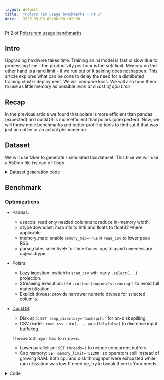 ```yaml
---
layout: default
title:  "Polars ram usage benchmarks - Pt 2"
date:   2025-09-08 09:00:00 +02:00
---
```



Pt 2 of [Polars ram usage benchmarks](https://habrzyk-pawel.github.io/2025/09/04/Polars-ram-usage-benchmarks.html)

## Intro
Upgrading hardware takes time. Training an ml model is fast or slow due to processing time - the productivity per hour is the *soft limit*. Memory on the other hand is a hard limit - if we run out of it training does not happen. This article explores what can be done to delay the need for a distributed training cluster deployment. We will compare tools. We will also tune them to use as little memory as possible *even at a cost of cpu time* 


## Recap
In the previous article we found that polars is more efficient than pandas (expected) and duckDB is more efficient than polars (unexpected). Now, we will throw more benchmarks and better profiling tools to find out if that was just an outlier or an actual phenomenon.



## Dataset

We will use faker to generate a simulated taxi dataset. This time we will use a 550mb file instead of 7.5gb

<details>
    <summary>Dataset generation code</summary>

{% highlight python %}
from faker import Faker
import random
import datetime

fake = Faker()

def generate_taxi_csv_row():
    pickup = fake.date_time_between(start_date="-30d", end_date="now")
    dropoff = pickup + datetime.timedelta(minutes=random.randint(5, 60))

    passenger_count = random.randint(1, 4)
    trip_distance = round(random.uniform(0.5, 15.0), 2)

    fare = round(trip_distance * random.uniform(2.0, 4.0), 2)
    extra = round(random.uniform(0, 5), 2)
    mta_tax = 0.5
    tip = round(fare * random.uniform(0.1, 0.3), 2)
    tolls = round(random.uniform(0, 10), 2)
    total = round(fare + extra + mta_tax + tip + tolls, 2)

    fields = [
        random.choice([1, 2]),  # vendor_id
        pickup.isoformat(sep=" "),
        dropoff.isoformat(sep=" "),
        passenger_count,
        trip_distance,
        round(random.uniform(-74.05, -73.75), 6),  # pickup_longitude
        round(random.uniform(40.63, 40.85), 6),   # pickup_latitude
        round(random.uniform(-74.05, -73.75), 6), # dropoff_longitude
        round(random.uniform(40.63, 40.85), 6),   # dropoff_latitude
        random.randint(1, 6),                     # rate_code_id
        random.choice(["Cash", "Credit", "No Charge", "Dispute"]),
        fare,
        extra,
        mta_tax,
        tip,
        tolls,
        total,
    ]

    return ",".join(map(str, fields))


def write_csv_approx_Ngb(path, target_gb=10, batch_size=100000):
    target_bytes = int(target_gb * (1024**3))
    written = 0
    with open(path, "w", buffering=1024*1024) as f:
        while written < target_bytes:
            rows = [generate_taxi_csv_row() for _ in range(batch_size)]
            block = "\n".join(rows) + "\n"
            f.write(block)
            written += len(block)
            if written // (100 * 1024 * 1024) != (written - len(block)) // (100 * 1024 * 1024):
                print(f"{written / (1024**3):.2f} GB written...")
    print(f"Done. Wrote ~{written / (1024**3):.2f} GB to {path}")

  
write_csv_approx_Ngb("taxi_550mb.csv", target_gb=0.55, batch_size=20000)
{% endhighlight %}
</details>

## Benchmark
### Optimizations
- Pandas:
  - usecols: read only needed columns to reduce in-memory width.
  - dtype downcast: map ints to Int8 and floats to float32 where applicable.
  - memory_map: enable `memory_map=True` in `read_csv` to lower peak RSS.
  - parse_dates selectively for time-based ops to avoid unnecessary object dtype.

- Polars:
  - Lazy ingestion: switch to `scan_csv` with early `.select(...)` projection.
  - Streaming execution: use `.collect(engine="streaming")` to avoid full materialization.
  - Explicit dtypes: provide narrower numeric dtypes for selected columns.

- [DuckDB](https://duckdb.org/docs/stable/configuration/overview.html):
  - Disk spill: `SET temp_directory='duckspill'` for on-disk spilling.
  - CSV reader: `read_csv_auto(..., parallel=false)` to decrease input buffering.
  
  Theese 2 things I had to remove:
  - Lower parallelism: `SET threads=1` to reduce concurrent buffers.
  - Cap memory: `SET memory_limit='512MB'` so operators spill instead of growing RAM.
  Both cpu and disk throughput were exhausted while ram utilization was low. If need be, try to tweak them to Your needs.

<details>
<summary>Code</summary>
{% highlight python %}
# --- Pandas ---
FILE = "taxi_550mb.csv"
COLUMNS = [
    "vendor_id",
    "pickup_datetime",
    "dropoff_datetime",
    "passenger_count",
    "trip_distance",
    "pickup_longitude",
    "dropoff_longitude",
    "rate_code_id",
    "payment_type",
    "extra",
    "mta_tax",
    "tip_amount",
]
 # Downcast numeric dtypes to reduce memory in pandas
PANDAS_DTYPE_MAP = {
    "vendor_id": "Int8",
    "passenger_count": "Int8",
    "rate_code_id": "Int8",
    "trip_distance": "float32",
    "pickup_longitude": "float32",
    "dropoff_longitude": "float32",
    "extra": "float32",
    "mta_tax": "float32",
    "tip_amount": "float32",
}

# Matching dtypes for Polars to avoid wide defaults
try:
    import polars as _pl
    POLARS_DTYPES = {
        "vendor_id": _pl.Int8,
        "passenger_count": _pl.Int8,
        "rate_code_id": _pl.Int8,
        "trip_distance": _pl.Float32,
        "pickup_longitude": _pl.Float32,
        "dropoff_longitude": _pl.Float32,
        "extra": _pl.Float32,
        "mta_tax": _pl.Float32,
        "tip_amount": _pl.Float32,
    }
except Exception:
    POLARS_DTYPES = None
def panda():
    import pandas as pd
    pd.read_csv(FILE, usecols=COLUMNS, dtype=PANDAS_DTYPE_MAP, memory_map=True)

def polar():
    import polars as pl
    (
        pl.scan_csv(FILE, schema_overrides=POLARS_DTYPES)
        .select(COLUMNS)
        .collect(engine="streaming")
    )

def duck():
    import duckdb
    duckdb.sql("SELECT * FROM read_csv_auto(?)", params=[FILE]).limit(1).df()

panda()
polar()
duck()

def panda():
    import pandas as pd
    # usecols streams only these columns from disk (memory-friendly)
    return pd.read_csv(FILE, usecols=COLUMNS, dtype=PANDAS_DTYPE_MAP, memory_map=True)

def polar():
    import polars as pl
    # Read just these columns; for even larger files, consider pl.scan_csv(...).select(...).collect()
    return (
        pl.scan_csv(FILE, schema_overrides=POLARS_DTYPES)
        .select(COLUMNS)
        .collect(engine="streaming")
    )

def duck():
    import duckdb
    # Read & project only needed columns via SQL; convert to pandas DF (or drop .df() to keep a DuckDB Relation)
    select_list = ", ".join(COLUMNS)
    # Pass file path as a parameter using the supported keyword arg
    return duckdb.sql(f"SELECT {select_list} FROM read_csv_auto(?)", params=[FILE]).limit(1).df()

panda()
polar()
duck()

def panda():
    import pandas as pd
    # usecols streams only these columns from disk (memory-friendly)
    return pd.read_csv(FILE, usecols=COLUMNS, dtype=PANDAS_DTYPE_MAP, memory_map=True)

def polar():
    import polars as pl
    # Read just these columns; for even larger files, consider pl.scan_csv(...).select(...).collect()
    return (
        pl.scan_csv(FILE, dtypes=POLARS_DTYPES)
        .select(COLUMNS)
        .collect(engine="streaming")
    )

def duck():
    import duckdb
    # Read & project only needed columns via SQL; convert to pandas DF (or drop .df() to keep a DuckDB Relation)
    select_list = ", ".join(COLUMNS)
    # Pass file path as a parameter using the supported keyword arg
    return duckdb.sql(f"SELECT {select_list} FROM read_csv_auto(?)", params=[FILE]).limit(1).df()

def panda():
    import pandas as pd
    df = pd.read_csv(
        FILE,
        usecols=["pickup_datetime", "trip_distance"],
        dtype={"trip_distance": "float32"},
        memory_map=True,
        parse_dates=["pickup_datetime"],
    )
    df = df.sort_values("pickup_datetime")
    df["trip_distance_change"] = df["trip_distance"].diff()
    change_counts = (
        df.groupby("trip_distance_change", dropna=False).size()
        .sort_values(ascending=False)
        .to_frame("count")
        .reset_index()
    )

def polar():
    import polars as pl
    pl.scan_csv(FILE, schema_overrides=POLARS_DTYPES).select(["pickup_datetime", "trip_distance"]).sort("pickup_datetime").with_columns(pl.col("trip_distance").diff().alias("trip_distance_change")).group_by("trip_distance_change").agg(pl.len().alias("count")).sort("count", descending=True).collect(engine="streaming")

def duck():
    import duckdb
    con = duckdb.connect()
    # Reduce memory usage: limit threads, cap memory, and enable disk spill directory
    con.execute("SET threads=1")
    con.execute("SET memory_limit='512MB'")
    con.execute("SET temp_directory='duckspill'")
    change_counts = con.sql(f"""
    WITH changes AS (
    SELECT
        trip_distance,
        trip_distance - LAG(trip_distance) OVER (ORDER BY pickup_datetime) AS trip_distance_change
    FROM read_csv_auto({FILE!r}, header=True, parallel=false)
    )
    SELECT trip_distance_change, COUNT(*) AS count
    FROM changes
    GROUP BY trip_distance_change
    ORDER BY count DESC
    """)

panda()
polar()
duck()

def panda():
    import pandas as pd
    s = (
        pd.read_csv(
            FILE,
            usecols=["pickup_datetime", "trip_distance"],
            dtype={"trip_distance": "float32"},
            memory_map=True,
            parse_dates=["pickup_datetime"],
        )
          .sort_values("pickup_datetime")["trip_distance"]
          .diff()
    )
    return s.min()  # skips NaN by default

def polar():
    import polars as pl
    res = (
        pl.scan_csv(FILE, schema_overrides=POLARS_DTYPES)
          .sort("pickup_datetime")
          .with_columns(pl.col("trip_distance").diff().alias("trip_distance_change"))
        .select(pl.col("trip_distance_change").min().alias("min_value"))
          .collect(engine="streaming")
    )
    return res["min_value"][0]

def duck():
    import duckdb
    con = duckdb.connect()
    # Reduce memory usage
    con.execute("SET threads=1")
    con.execute("SET memory_limit='512MB'")
    con.execute("SET temp_directory='duckspill'")
    min_val = con.sql(f"""
        WITH changes AS (
          SELECT
            trip_distance - LAG(trip_distance) OVER (ORDER BY pickup_datetime) AS trip_distance_change
          FROM read_csv_auto({FILE!r}, header=True, parallel=false)
        )
        SELECT MIN(trip_distance_change) AS min_value
        FROM changes
    """).df().iloc[0, 0]
    con.close()
    return min_val

panda()
polar()
duck()

def panda():
    import pandas as pd
    group_cols = ["vendor_id", "passenger_count", "payment_type"]

    df = pd.read_csv(
        FILE,
        usecols=group_cols + ["pickup_datetime", "trip_distance"],
        dtype=PANDAS_DTYPE_MAP,
        parse_dates=["pickup_datetime"],
        memory_map=True,
    )
    df = df.sort_values(group_cols + ["pickup_datetime"])

    def add_roll(g: pd.DataFrame) -> pd.DataFrame:
        s = g.set_index("pickup_datetime")["trip_distance"]
        # Ensure a proper DatetimeIndex for time-based rolling
        s.index = pd.DatetimeIndex(s.index)
        # Ensure monotonic index for time-based rolling
        s = s.sort_index()
        win = s.rolling("3D", min_periods=1)  # time-based, per group
        return g.assign(
            roll_sum_3d=win.sum().to_numpy(),
            roll_mean_3d=win.mean().to_numpy(),
            roll_count_3d=win.count().to_numpy(),
        )

    out = df.groupby(group_cols, group_keys=False).apply(add_roll)
    return out

def polar():
    import polars as pl
    group_cols = ["vendor_id", "passenger_count", "payment_type"]

    lf = (
        pl.scan_csv(FILE, dtypes=POLARS_DTYPES)
          .select(group_cols + ["pickup_datetime", "trip_distance"])  # prune early
          .with_columns(pl.col("pickup_datetime").strptime(pl.Datetime, strict=False))
          .sort(group_cols + ["pickup_datetime"])  # ensure sorted within groups
    )

    out = (
        lf.group_by_rolling(index_column="pickup_datetime", period="3d", by=group_cols)
          .agg([
              pl.col("trip_distance").sum().alias("roll_sum_3d"),
              pl.col("trip_distance").mean().alias("roll_mean_3d"),
              pl.len().alias("roll_count_3d"),
          ])
          .collect(engine="streaming")  # <-- use engine=, not streaming=True
    )
    return out

def duck():
    import duckdb
    group_cols = ["vendor_id", "passenger_count", "payment_type"]
    keys = ", ".join(group_cols)

    sql = f"""
    WITH src AS (
      SELECT *,
             CAST(pickup_datetime AS TIMESTAMP) AS ts
      FROM read_csv_auto({FILE!r}, header=True, parallel=false)
    )
    SELECT
      {keys},
      ts AS pickup_datetime,
      SUM(trip_distance) OVER (
        PARTITION BY {keys}
        ORDER BY ts
        RANGE BETWEEN INTERVAL '3' DAY PRECEDING AND CURRENT ROW
      ) AS roll_sum_3d,
      AVG(trip_distance) OVER (
        PARTITION BY {keys}
        ORDER BY ts
        RANGE BETWEEN INTERVAL '3' DAY PRECEDING AND CURRENT ROW
      ) AS roll_mean_3d,
      COUNT(*) OVER (
        PARTITION BY {keys}
        ORDER BY ts
        RANGE BETWEEN INTERVAL '3' DAY PRECEDING AND CURRENT ROW
      ) AS roll_count_3d
    FROM src
    ORDER BY {keys}, ts
    """
    con = duckdb.connect()
    # Reduce memory usage
    con.execute("SET threads=1")
    con.execute("SET memory_limit='512MB'")
    con.execute("SET temp_directory='duckspill'")
    out = con.sql(sql).df()
    con.close()
    return out

panda()
polar()
duck()

{% endhighlight %}

</details>


